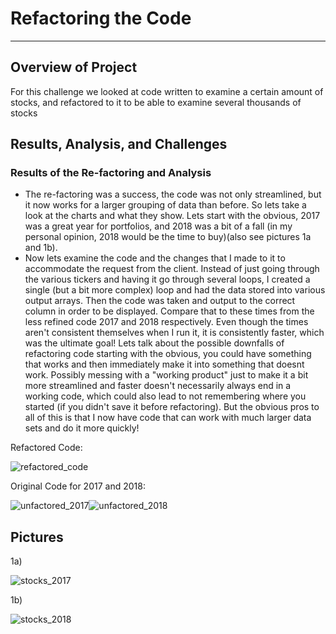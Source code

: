# Refactoring the Code

---

## Overview of Project

For this challenge we looked at code written to examine a certain amount of stocks, and refactored to it to be able to examine several thousands of stocks

## Results, Analysis, and Challenges

### Results of the Re-factoring and Analysis
- The re-factoring was a success, the code was not only streamlined, but it now works for a larger grouping of data than before. So lets take a look at the charts and what they show. Lets start with the obvious, 2017 was a great year for portfolios, and 2018 was a bit of a fall (in my personal opinion, 2018 would be the time to buy)(also see pictures 1a and 1b). 
- Now lets examine the code and the changes that I made to it to accommodate the request from the client. Instead of 
just going through the various tickers and having it go through several loops, I created a single (but a bit more complex) loop and had the data stored into various output arrays. Then the code was taken and output to the correct column in order to be displayed. Compare that to these times from the less refined code 2017 and 2018 respectively. Even though the times aren't consistent themselves when I run it, it is consistently faster, which was the ultimate goal! Lets talk about the possible downfalls of refactoring code starting with the obvious, you could have something that works and then immediately make it into something that doesnt work. Possibly messing with a "working product" just to make it a bit more streamlined and faster doesn't necessarily always end in a working code, which could also lead to not remembering where you started (if you didn't save it before refactoring). But the obvious pros to all of this is that I now have code that can work with much larger data sets and do it more quickly!

Refactored Code:

![refactored_code](https://user-images.githubusercontent.com/75768098/103468457-b2429e00-4d1e-11eb-9850-89c8d299a3aa.png)



Original Code for 2017 and 2018:

![unfactored_2017](https://user-images.githubusercontent.com/75768098/103468277-0ba9cd80-4d1d-11eb-89a5-86df0ac8bcd3.png)![unfactored_2018](https://user-images.githubusercontent.com/75768098/103468281-15333580-4d1d-11eb-8199-91267a6877a8.png)



## Pictures
1a)

![stocks_2017](https://user-images.githubusercontent.com/75768098/103468211-5a0a9c80-4d1c-11eb-9187-b8e1f41d60d0.png)

1b)

![stocks_2018](https://user-images.githubusercontent.com/75768098/103468225-78709800-4d1c-11eb-9477-49c214a91cdc.png)
